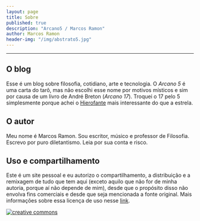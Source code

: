 ```yaml
---
layout: page
title: Sobre
published: true
description: "Arcano5 / Marcos Ramon"
author: Marcos Ramon
header-img: "/img/abstrato5.jpg"
---
```

---

## O blog

Esse é um blog sobre filosofia, cotidiano, arte e tecnologia. O *Arcano 5* é uma carta do tarô, mas não escolhi esse nome por motivos místicos e sim por causa de um livro de André Breton (*Arcano 17*). Troquei o 17 pelo 5 simplesmente porque achei o [Hierofante](http://pt.wikipedia.org/wiki/Hierofante) mais interessante do que a estrela.

## O autor
     
Meu nome é Marcos Ramon. Sou escritor, músico e professor de Filosofia. Escrevo por puro diletantismo. Leia por sua conta e risco.

## Uso e compartilhamento
          
Este é um site pessoal e eu autorizo o compartilhamento, a distribuição e a remixagem de tudo que tem aqui (exceto aquilo que não for de minha autoria, porque aí não depende de mim), desde que o propósito disso não envolva fins comerciais e desde que seja mencionada a fonte original. Mais informações sobre essa licença de uso nesse [link](http://creativecommons.org/licenses/by-nc-sa/4.0/).
     
[![creative commons](http://i.creativecommons.org/l/by-nc-sa/3.0/br/88x31.png)](http://creativecommons.org/licenses/by-nc-sa/4.0/)
